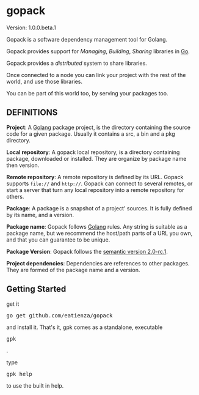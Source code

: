 gopack
======

Version:   1.0.0.beta.1

Gopack is a software dependency management tool for Golang.

Gopack provides support for *Managing*, *Building*, *Sharing* libraries in [Go](http://golang.org).


Gopack provides a *distributed* system to share libraries.

Once connected to a node you can link your project with the rest of the world, and use those libraries.

You can be part of this world too, by serving your packages too.

DEFINITIONS
-----------

**Project**:  A [Golang](http://golang.org) package project, is the directory containing the source code for a given package. Usually it contains a src, a bin and a pkg directory.

**Local repository**: A gopack local repository, is a directory containing package, downloaded or installed. They are organize by package name then version.

**Remote repository**: A remote repository is defined by its URL. Gopack supports `file://` and `http://`. Gopack can connect to several remotes, or start a server that turn any local repository into a remote repository for others.

**Package**: A package is a snapshot of a project' sources. It is fully defined by its name, and a version.

**Package name**: Gopack follows [Golang](http://golang.org) rules. Any string is suitable as a package name, but we recommend the host/path parts of a URL you own, and that you can guarantee to be unique.

**Package Version**: Gopack follows the [semantic version 2.0-rc.1](http://semver/org).

**Project dependencies**: Dependencies are references to other packages. They are formed of the package name and a version.



Getting Started
---------------

get it
<pre>go get github.com/eatienza/gopack</pre>
and install it. That's it, gpk comes as a standalone, executable <pre>gpk</pre>.

type <pre>gpk help</pre> to use the built in help.







